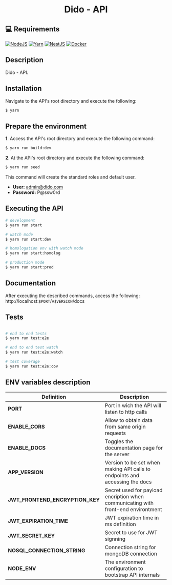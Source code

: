 <h1 align="center">Dido - API</h1>

## :computer: Requirements

[![NodeJS](https://img.shields.io/badge/-Node.Js-%23339933?logo=nodedotjs&style=for-the-badge&logoColor=white)]((https://nodejs.org/en/))
[![Yarn](https://img.shields.io/badge/-Yarn-%232C8EBB?logo=yarn&style=for-the-badge&logoColor=white)](https://yarnpkg.com/)
[![NestJS](https://img.shields.io/badge/-nest%20js-%23E0234E?style=for-the-badge&logo=nestjs&logoColor=white)](https://nestjs.com/)
[![Docker](https://img.shields.io/badge/-docker-%232496ED?style=for-the-badge&logo=docker&logoColor=white)](https://www.docker.com/)

## Description

Dido - API.

## Installation

Navigate to the API's root directory and execute the following:

```bash
$ yarn
```

## Prepare the environment

**1**. Access the API's root directory and execute the following command:

``` sh
$ yarn run build:dev
```

**2**. At the API's root directory and execute the following command:

``` sh
$ yarn run seed
```
This command will create the standard roles and default user.

- **User:** admin@dido.com
- **Password:** P@ssw0rd

## Executing the API

```bash
# development
$ yarn run start

# watch mode
$ yarn run start:dev

# homologation env with watch mode
$ yarn run start:homolog

# production mode
$ yarn run start:prod
```

## Documentation

After executing the described commands, access the following: http://localhost:`$PORT`/v`$VERSION`/docs

## Tests

```bash

# end to end tests
$ yarn run test:e2e

# end to end test watch
$ yarn run test:e2e:watch

# test coverage
$ yarn run test:e2e:cov

```

## ENV variables description

| Definition | Description |
| ---------- | ----------- |
| **PORT** | Port in wich the API will listen to http calls |
| **ENABLE_CORS** | Allow to obtain data from same origin requests |
| **ENABLE_DOCS** | Toggles the documentation page for the server |
| **APP_VERSION** | Version to be set when making API calls to endpoints and accessing the docs |
| **JWT_FRONTEND_ENCRYPTION_KEY** | Secret used for payload encription when communicating with front-end environtment |
| **JWT_EXPIRATION_TIME** | JWT expiration time in ms definition |
| **JWT_SECRET_KEY** | Secret to use for JWT signning |
| **NOSQL_CONNECTION_STRING** | Connection string for mongoDB connection |
| **NODE_ENV** | The environment configuration to bootstrap API internals |